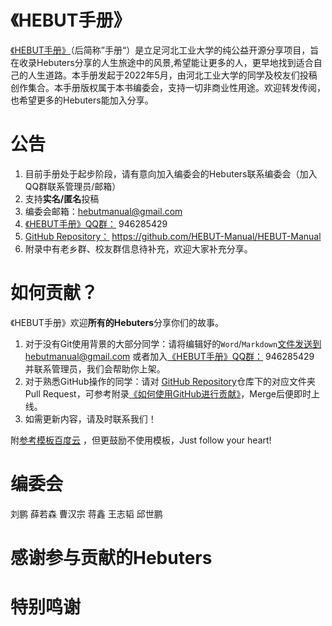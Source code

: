 # 《HEBUT手册》

[《HEBUT手册》](https://hebutmanual.gitbook.io/hebut-manual/)（后简称”手册“）是立足河北工业大学的纯公益开源分享项目，旨在收录Hebuters分享的人生旅途中的风景,希望能让更多的人，更早地找到适合自己的人生道路。本手册发起于2022年5月，由河北工业大学的同学及校友们投稿创作集合。本手册版权属于本书编委会，支持一切非商业性用途。欢迎转发传阅，也希望更多的Hebuters能加入分享。

# 公告
1. 目前手册处于起步阶段，请有意向加入编委会的Hebuters联系编委会（加入QQ群联系管理员/邮箱）
2. 支持**实名/匿名**投稿
3. 编委会邮箱：hebutmanual@gmail.com
4. [《HEBUT手册》QQ群：](https://jq.qq.com/?_wv=1027&k=rP98vlMt) 946285429
5. [GitHub Repository：](https://github.com/HEBUT-Manual/HEBUT-Manual) https://github.com/HEBUT-Manual/HEBUT-Manual
6. 附录中有老乡群、校友群信息待补充，欢迎大家补充分享。
# 如何贡献？
《HEBUT手册》欢迎**所有的Hebuters**分享你们的故事。

1. 对于没有Git使用背景的大部分同学：请将编辑好的`Word`/`Markdown`文件发送到hebutmanual@gmail.com 或者加入[《HEBUT手册》QQ群：](https://jq.qq.com/?_wv=1027&k=rP98vlMt) 946285429 并联系管理员，我们会帮助你上架。
2. 对于熟悉GitHub操作的同学：请对 [GitHub Repository](https://github.com/HEBUT-Manual/HEBUT-Manual)仓库下的对应文件夹Pull Request，可参考附录[《如何使用GitHub进行贡献》](gong-xian/ru-he-jin-xing-jing-yan-gong-xian.md)，Merge后便即时上线。
3. 如需更新内容，请及时联系我们！

附[参考模板百度云](https://pan.baidu.com/s/107JSqrSSgJ4_omJGfG9GDA?pwd=hbgd) 
，但更鼓励不使用模板，Just follow your heart!



# 编委会
刘鹏 薛若森 曹汉宗 蒋鑫 王志韬 邱世鹏
# 感谢参与贡献的Hebuters

# 特别鸣谢




